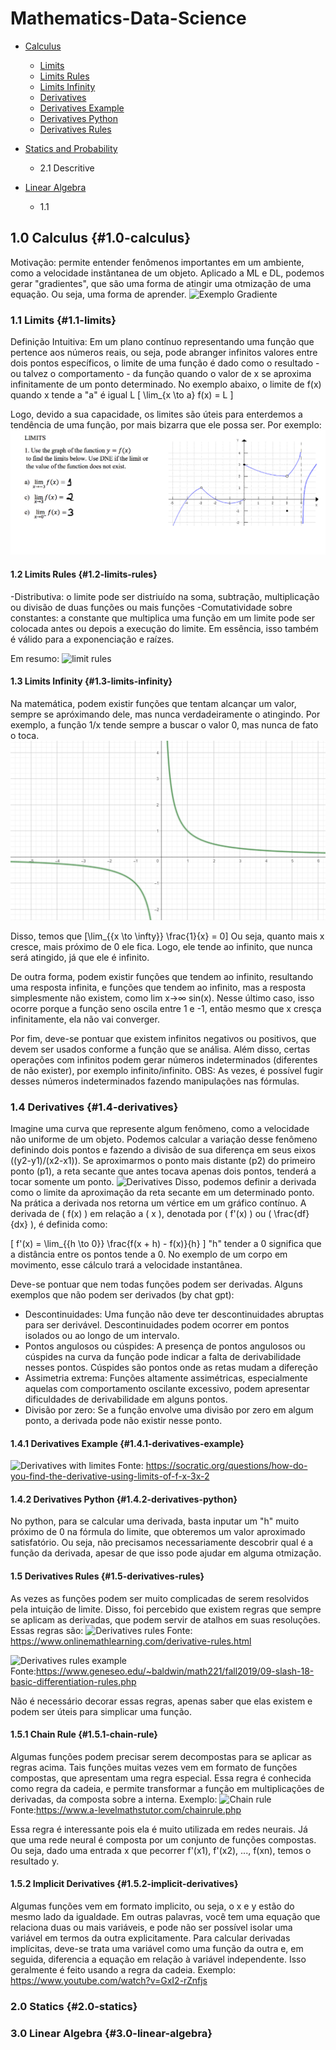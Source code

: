# Mathematics-Data-Science

- [Calculus](#1.0-calculus)
    - [Limits](#1.1-limits)
    - [Limits Rules](#1.2-limits-rules)
    - [Limits Infinity](#1.3-limits-infinity)
    - [Derivatives](#1.4-derivatives)
    - [Derivatives Example](#1.4.1-derivatives-example)
    - [Derivatives Python](#1.4.2-derivatives-python)
    - [Derivatives Rules](#1.5-derivatives-rules)

- [Statics and Probability](#2.0-statics)
    - 2.1 Descritive

- [Linear Algebra](#3.0-linear-algebra)
    - 1.1


## 1.0 Calculus {#1.0-calculus}
Motivação: permite entender fenômenos importantes em um ambiente, como a velocidade instântanea de um objeto.
Aplicado a ML e DL, podemos gerar "gradientes", que são uma forma de atingir uma otmização de uma equação. Ou seja, uma forma de aprender. 
![Exemplo Gradiente](https://poissonisfish.files.wordpress.com/2020/11/non-convex-optimization-we-utilize-stochastic-gradient-descent-to-find-a-local-optimum.jpg)

### 1.1 Limits {#1.1-limits}
Definição Intuitiva: Em um plano contínuo representando uma função que pertence aos números reais, ou seja, pode abranger infinitos valores entre dois pontos específicos, o limite de uma função é dado como o resultado - ou talvez o comportamento - da função quando o valor de x se aproxima infinitamente de um ponto determinado. No exemplo abaixo, o limite de f(x) quando x tende a "a" é igual L
\[ \lim_{x \to a} f(x) = L \]


Logo, devido a sua capacidade, os limites são úteis para enterdemos a tendência de uma função, por mais bizarra que ele possa ser. Por exemplo:
![Exemplo de limite](imgs/limites.png)

#### 1.2 Limits Rules {#1.2-limits-rules}
-Distributiva: o limite pode ser distriuído na soma, subtração, multiplicação ou divisão de duas funções ou mais funções
-Comutatividade sobre constantes: a constante que multiplica uma função em um limite pode ser colocada antes ou depois a execução do limite. Em essência, isso também é válido para a exponenciação e raízes.

Em resumo:
![limit rules](https://mathtuition88.files.wordpress.com/2022/05/image-13.png)

#### 1.3 Limits Infinity {#1.3-limits-infinity}
Na matemática, podem existir funções que tentam alcançar um valor, sempre se apróximando dele, mas nunca verdadeiramente o atingindo. 
Por exemplo, a função 1/x tende sempre a buscar o valor 0, mas nunca de fato o toca.
![Exemplo de limite](imgs/1sobrex.png)

Disso, temos que \[\lim_{{x \to \infty}} \frac{1}{x} = 0\]
Ou seja, quanto mais x cresce, mais próximo de 0 ele fica. Logo, ele tende ao infinito, que nunca será atingido, já que ele é infinito.

De outra forma, podem existir funções que tendem ao infinito, resultando uma resposta infinita, e funções que tendem ao infinito, mas a resposta simplesmente não existem, como lim x→∞​ sin(x). Nesse último caso, isso ocorre porque a função seno oscila entre 1 e -1, então mesmo que x cresça infinitamente, ela não vai converger.

Por fim, deve-se pontuar que existem infinitos negativos ou positivos, que devem ser usados conforme a função que se análisa. Além disso, certas operações com infinitos podem gerar números indeterminados (diferentes de não exister), por exemplo infinito/infinito.
OBS: As vezes, é possível fugir desses números indeterminados fazendo manipulações nas fórmulas.

### 1.4 Derivatives {#1.4-derivatives}
Imagine uma curva que represente algum fenômeno, como a velocidade não uniforme de um objeto. Podemos calcular a variação desse fenômeno definindo dois pontos e fazendo a divisão de sua diferença em seus eixos ((y2-y1)/(x2-x1)). Se aproximarmos o ponto mais distante (p2) do primeiro ponto (p1), a reta secante que antes tocava apenas dois pontos, tenderá a tocar somente um ponto.
![Derivatives](https://www.math.net/img/a/calculus/limit-definition-of-a-derivative-1.png)
Disso, podemos definir a derivada como o limite da aproximação da reta secante em um determinado ponto. Na prática a derivada nos retorna um vértice em um gráfico contínuo.
A derivada de \( f(x) \) em relação a \( x \), denotada por \( f'(x) \) ou \( \frac{df}{dx} \), é definida como:

\[ f'(x) = \lim_{{h \to 0}} \frac{f(x + h) - f(x)}{h} \]
"h" tender a 0 significa que a distância entre os pontos tende a 0.
No exemplo de um corpo em movimento, esse cálculo trará a velocidade instantânea.

Deve-se pontuar que nem todas funções podem ser derivadas. Alguns exemplos que não podem ser derivados (by chat gpt):
 - Descontinuidades: Uma função não deve ter descontinuidades abruptas para ser derivável. Descontinuidades podem ocorrer em pontos isolados ou ao longo de um intervalo.
 - Pontos angulosos ou cúspides: A presença de pontos angulosos ou cúspides na curva da função pode indicar a falta de derivabilidade nesses pontos. Cúspides são pontos onde as retas mudam a difereção
 - Assimetria extrema: Funções altamente assimétricas, especialmente aquelas com comportamento oscilante excessivo, podem apresentar dificuldades de derivabilidade em alguns pontos.
 - Divisão por zero: Se a função envolve uma divisão por zero em algum ponto, a derivada pode não existir nesse ponto.

#### 1.4.1 Derivatives Example {#1.4.1-derivatives-example}
![Derivatives with limites](https://useruploads.socratic.org/FtiQLgBqTGcPettrBV1n_limit%20definition1.png)
Fonte: https://socratic.org/questions/how-do-you-find-the-derivative-using-limits-of-f-x-3x-2

#### 1.4.2 Derivatives Python {#1.4.2-derivatives-python}
No python, para se calcular uma derivada, basta inputar um "h" muito próximo de 0 na fórmula do limite, que obteremos um valor aproximado satisfatório. Ou seja, não precisamos necessariamente descobrir qual é a função da derivada, apesar de que isso pode ajudar em alguma otmização.

#### 1.5 Derivatives Rules {#1.5-derivatives-rules}
As vezes as funções podem ser muito complicadas de serem resolvidos pela intuição de limite. Disso, foi percebido que existem regras que sempre se aplicam as derivadas, que podem servir de atalhos em suas resoluções. Essas regras são:
![Derivatives rules](https://www.onlinemathlearning.com/image-files/basic-derivative-rules.png)
Fonte: https://www.onlinemathlearning.com/derivative-rules.html

![Derivatives rules example](https://www.geneseo.edu/~baldwin/math221/fall2019/derivativerules.png)
Fonte:https://www.geneseo.edu/~baldwin/math221/fall2019/09-slash-18-basic-differentiation-rules.php

Não é necessário decorar essas regras, apenas saber que elas existem e podem ser úteis para simplicar uma função.

#### 1.5.1 Chain Rule {#1.5.1-chain-rule}

Algumas funções podem precisar serem decompostas para se aplicar as regras acima. Tais funções muitas vezes vem em formato de funções compostas, que apresentam uma regra especial.
Essa regra é conhecida como regra da cadeia, e permite transformar a função em multiplicações de derivadas, da composta sobre a interna. Exemplo:
![Chain rule](https://www.a-levelmathstutor.com/images/calculus/chain_rule_03M.jpg)
Fonte:https://www.a-levelmathstutor.com/chainrule.php

Essa regra é interessante pois ela é muito utilizada em redes neurais. Já que uma rede neural é composta por um conjunto de funções compostas. Ou seja, dado uma entrada x que pecorrer f'(x1), f'(x2), ..., f(xn), temos o resultado y.

#### 1.5.2 Implicit Derivatives {#1.5.2-implicit-derivatives}
Algumas funções vem em formato implicito, ou seja, o x e y estão do mesmo lado da igualdade.  Em outras palavras, você tem uma equação que relaciona duas ou mais variáveis, e pode não ser possível isolar uma variável em termos da outra explicitamente. Para calcular derivadas implícitas, deve-se trata uma variável como uma função da outra e, em seguida, diferencia a equação em relação à variável independente. Isso geralmente é feito usando a regra da cadeia. Exemplo: https://www.youtube.com/watch?v=GxI2-rZnfjs

### 2.0 Statics {#2.0-statics}

### 3.0 Linear Algebra {#3.0-linear-algebra}
